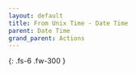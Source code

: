 ```yaml
---
layout: default
title: From Unix Time - Date Time
parent: Date Time
grand_parent: Actions
---
```

{: .fs-6 .fw-300 }
